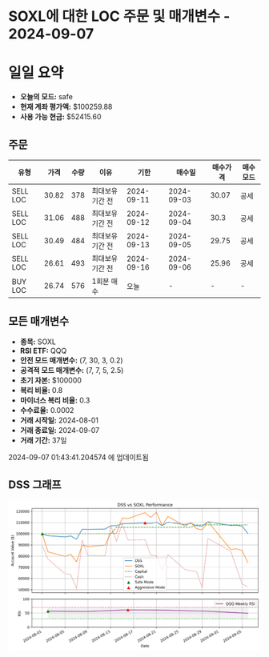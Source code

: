 # SOXL에 대한 LOC 주문 및 매개변수 - 2024-09-07

# 일일 요약

- **오늘의 모드:** safe
- **현재 계좌 평가액:** $100259.88
- **사용 가능 현금:** $52415.60

## 주문

| 유형 | 가격 | 수량 | 이유 | 기한 | 매수일 | 매수가격 | 매수모드 |
|------|------|------|------|------|--------|----------|----------|
| SELL LOC | 30.82 | 378 | 최대보유기간 전 | 2024-09-11 | 2024-09-03 | 30.07 | 공세 |
| SELL LOC | 31.06 | 488 | 최대보유기간 전 | 2024-09-12 | 2024-09-04 | 30.3 | 공세 |
| SELL LOC | 30.49 | 484 | 최대보유기간 전 | 2024-09-13 | 2024-09-05 | 29.75 | 공세 |
| SELL LOC | 26.61 | 493 | 최대보유기간 전 | 2024-09-16 | 2024-09-06 | 25.96 | 공세 |
| BUY LOC | 26.74 | 576 | 1회분 매수 | 오늘 | - | - | - |

## 모든 매개변수

- **종목:** SOXL
- **RSI ETF:** QQQ
- **안전 모드 매개변수:** (7, 30, 3, 0.2)
- **공격적 모드 매개변수:** (7, 7, 5, 2.5)
- **초기 자본:** $100000
- **복리 비율:** 0.8
- **마이너스 복리 비율:** 0.3
- **수수료율:** 0.0002
- **거래 시작일:** 2024-08-01
- **거래 종료일:** 2024-09-07
- **거래 기간:** 37일

2024-09-07 01:43:41.204574 에 업데이트됨

## DSS 그래프

![DSS Graph](DSS_graph.png)
